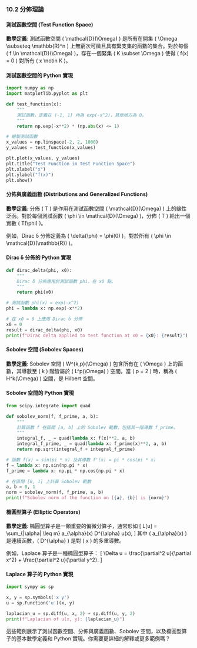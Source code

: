 ### 10.2 分佈理論

#### 測試函數空間 (Test Function Space)

**數學定義**: 測試函數空間 \( \mathcal{D}(\Omega) \) 是所有在開集 \( \Omega \subseteq \mathbb{R}^n \) 上無窮次可微且具有緊支集的函數的集合。對於每個 \( f \in \mathcal{D}(\Omega) \)，存在一個緊集 \( K \subset \Omega \) 使得 \( f(x) = 0 \) 對所有 \( x \notin K \)。

#### 測試函數空間的 Python 實現

```python
import numpy as np
import matplotlib.pyplot as plt

def test_function(x):
    """
    測試函數，定義在 (-1, 1) 內為 exp(-x^2)，其他地方為 0。
    """
    return np.exp(-x**2) * (np.abs(x) <= 1)

# 繪製測試函數
x_values = np.linspace(-2, 2, 1000)
y_values = test_function(x_values)

plt.plot(x_values, y_values)
plt.title("Test Function in Test Function Space")
plt.xlabel("x")
plt.ylabel("f(x)")
plt.show()
```

#### 分佈與廣義函數 (Distributions and Generalized Functions)

**數學定義**: 分佈 \( T \) 是作用在測試函數空間 \( \mathcal{D}(\Omega) \) 上的線性泛函。對於每個測試函數 \( \phi \in \mathcal{D}(\Omega) \)，分佈 \( T \) 給出一個實數 \( T(\phi) \)。

例如，Dirac δ 分佈定義為 \( \delta(\phi) = \phi(0) \)，對於所有 \( \phi \in \mathcal{D}(\mathbb{R}) \)。

#### Dirac δ 分佈的 Python 實現

```python
def dirac_delta(phi, x0):
    """
    Dirac δ 分佈應用於測試函數 phi，在 x0 點。
    """
    return phi(x0)

# 測試函數 phi(x) = exp(-x^2)
phi = lambda x: np.exp(-x**2)

# 在 x0 = 0 上應用 Dirac δ 分佈
x0 = 0
result = dirac_delta(phi, x0)
print(f"Dirac delta applied to test function at x0 = {x0}: {result}")
```

#### Sobolev 空間 (Sobolev Spaces)

**數學定義**: Sobolev 空間 \( W^{k,p}(\Omega) \) 包含所有在 \( \Omega \) 上的函數，其導數至 \( k \) 階皆屬於 \( L^p(\Omega) \) 空間。當 \( p = 2 \) 時，稱為 \( H^k(\Omega) \) 空間，是 Hilbert 空間。

#### Sobolev 空間的 Python 實現

```python
from scipy.integrate import quad

def sobolev_norm(f, f_prime, a, b):
    """
    計算函數 f 在區間 [a, b] 上的 Sobolev 範數，包括其一階導數 f_prime。
    """
    integral_f, _ = quad(lambda x: f(x)**2, a, b)
    integral_f_prime, _ = quad(lambda x: f_prime(x)**2, a, b)
    return np.sqrt(integral_f + integral_f_prime)

# 函數 f(x) = sin(pi * x) 及其導數 f'(x) = pi * cos(pi * x)
f = lambda x: np.sin(np.pi * x)
f_prime = lambda x: np.pi * np.cos(np.pi * x)

# 在區間 [0, 1] 上計算 Sobolev 範數
a, b = 0, 1
norm = sobolev_norm(f, f_prime, a, b)
print(f"Sobolev norm of the function on [{a}, {b}] is {norm}")
```

#### 橢圓型算子 (Elliptic Operators)

**數學定義**: 橢圓型算子是一類重要的偏微分算子，通常形如
\[ L[u] = \sum_{|\alpha| \leq m} a_{\alpha}(x) D^{\alpha} u(x), \]
其中 \( a_{\alpha}(x) \) 是連續函數，\( D^{\alpha} \) 是對 \( x \) 的多重導數。

例如，Laplace 算子是一種橢圓型算子：
\[ \Delta u = \frac{\partial^2 u}{\partial x^2} + \frac{\partial^2 u}{\partial y^2}. \]

#### Laplace 算子的 Python 實現

```python
import sympy as sp

x, y = sp.symbols('x y')
u = sp.Function('u')(x, y)

laplacian_u = sp.diff(u, x, 2) + sp.diff(u, y, 2)
print(f"Laplacian of u(x, y): {laplacian_u}")
```

這些範例展示了測試函數空間、分佈與廣義函數、Sobolev 空間，以及橢圓型算子的基本數學定義和 Python 實現。你需要更詳細的解釋或更多範例嗎？